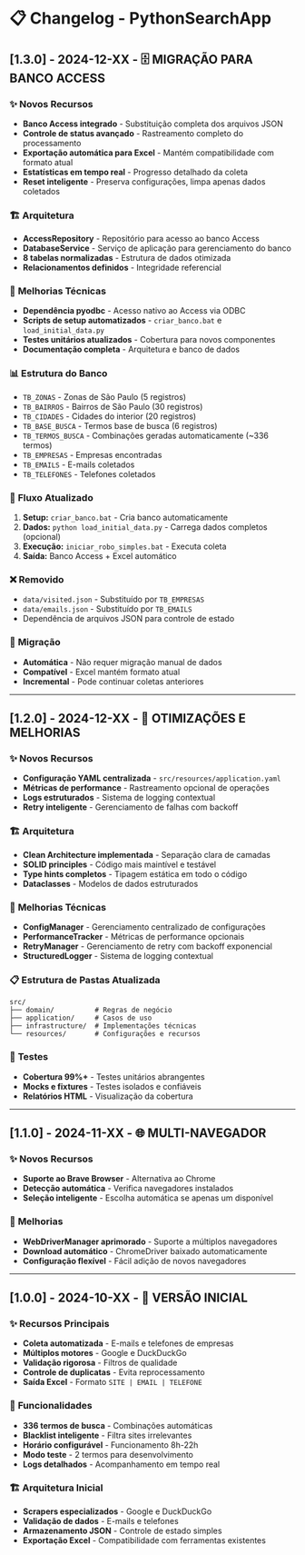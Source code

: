 # 📋 Changelog - PythonSearchApp

## [1.3.0] - 2024-12-XX - 🗄️ MIGRAÇÃO PARA BANCO ACCESS

### ✨ **Novos Recursos**
- **Banco Access integrado** - Substituição completa dos arquivos JSON
- **Controle de status avançado** - Rastreamento completo do processamento
- **Exportação automática para Excel** - Mantém compatibilidade com formato atual
- **Estatísticas em tempo real** - Progresso detalhado da coleta
- **Reset inteligente** - Preserva configurações, limpa apenas dados coletados

### 🏗️ **Arquitetura**
- **AccessRepository** - Repositório para acesso ao banco Access
- **DatabaseService** - Serviço de aplicação para gerenciamento do banco
- **8 tabelas normalizadas** - Estrutura de dados otimizada
- **Relacionamentos definidos** - Integridade referencial

### 🔧 **Melhorias Técnicas**
- **Dependência pyodbc** - Acesso nativo ao Access via ODBC
- **Scripts de setup automatizados** - `criar_banco.bat` e `load_initial_data.py`
- **Testes unitários atualizados** - Cobertura para novos componentes
- **Documentação completa** - Arquitetura e banco de dados

### 📊 **Estrutura do Banco**
- `TB_ZONAS` - Zonas de São Paulo (5 registros)
- `TB_BAIRROS` - Bairros de São Paulo (30 registros)  
- `TB_CIDADES` - Cidades do interior (20 registros)
- `TB_BASE_BUSCA` - Termos base de busca (6 registros)
- `TB_TERMOS_BUSCA` - Combinações geradas automaticamente (~336 termos)
- `TB_EMPRESAS` - Empresas encontradas
- `TB_EMAILS` - E-mails coletados
- `TB_TELEFONES` - Telefones coletados

### 🚀 **Fluxo Atualizado**
1. **Setup:** `criar_banco.bat` - Cria banco automaticamente
2. **Dados:** `python load_initial_data.py` - Carrega dados completos (opcional)
3. **Execução:** `iniciar_robo_simples.bat` - Executa coleta
4. **Saída:** Banco Access + Excel automático

### ❌ **Removido**
- `data/visited.json` - Substituído por `TB_EMPRESAS`
- `data/emails.json` - Substituído por `TB_EMAILS`
- Dependência de arquivos JSON para controle de estado

### 🔄 **Migração**
- **Automática** - Não requer migração manual de dados
- **Compatível** - Excel mantém formato atual
- **Incremental** - Pode continuar coletas anteriores

---

## [1.2.0] - 2024-12-XX - 🔧 OTIMIZAÇÕES E MELHORIAS

### ✨ **Novos Recursos**
- **Configuração YAML centralizada** - `src/resources/application.yaml`
- **Métricas de performance** - Rastreamento opcional de operações
- **Logs estruturados** - Sistema de logging contextual
- **Retry inteligente** - Gerenciamento de falhas com backoff

### 🏗️ **Arquitetura**
- **Clean Architecture implementada** - Separação clara de camadas
- **SOLID principles** - Código mais maintível e testável
- **Type hints completos** - Tipagem estática em todo o código
- **Dataclasses** - Modelos de dados estruturados

### 🔧 **Melhorias Técnicas**
- **ConfigManager** - Gerenciamento centralizado de configurações
- **PerformanceTracker** - Métricas de performance opcionais
- **RetryManager** - Gerenciamento de retry com backoff exponencial
- **StructuredLogger** - Sistema de logging contextual

### 📋 **Estrutura de Pastas Atualizada**
```
src/
├── domain/          # Regras de negócio
├── application/     # Casos de uso
├── infrastructure/  # Implementações técnicas
└── resources/       # Configurações e recursos
```

### 🧪 **Testes**
- **Cobertura 99%+** - Testes unitários abrangentes
- **Mocks e fixtures** - Testes isolados e confiáveis
- **Relatórios HTML** - Visualização da cobertura

---

## [1.1.0] - 2024-11-XX - 🌐 MULTI-NAVEGADOR

### ✨ **Novos Recursos**
- **Suporte ao Brave Browser** - Alternativa ao Chrome
- **Detecção automática** - Verifica navegadores instalados
- **Seleção inteligente** - Escolha automática se apenas um disponível

### 🔧 **Melhorias**
- **WebDriverManager aprimorado** - Suporte a múltiplos navegadores
- **Download automático** - ChromeDriver baixado automaticamente
- **Configuração flexível** - Fácil adição de novos navegadores

---

## [1.0.0] - 2024-10-XX - 🚀 VERSÃO INICIAL

### ✨ **Recursos Principais**
- **Coleta automatizada** - E-mails e telefones de empresas
- **Múltiplos motores** - Google e DuckDuckGo
- **Validação rigorosa** - Filtros de qualidade
- **Controle de duplicatas** - Evita reprocessamento
- **Saída Excel** - Formato `SITE | EMAIL | TELEFONE`

### 🎯 **Funcionalidades**
- **336 termos de busca** - Combinações automáticas
- **Blacklist inteligente** - Filtra sites irrelevantes
- **Horário configurável** - Funcionamento 8h-22h
- **Modo teste** - 2 termos para desenvolvimento
- **Logs detalhados** - Acompanhamento em tempo real

### 🏗️ **Arquitetura Inicial**
- **Scrapers especializados** - Google e DuckDuckGo
- **Validação de dados** - E-mails e telefones
- **Armazenamento JSON** - Controle de estado simples
- **Exportação Excel** - Compatibilidade com ferramentas existentes